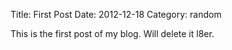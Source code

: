 Title: First Post
Date: 2012-12-18
Category: random


This is the first post of my blog. Will delete it l8er.

